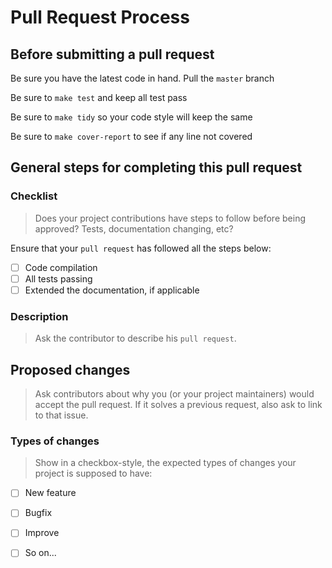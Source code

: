 # Pull Request Process

## Before submitting a pull request

Be sure you have the latest code in hand. Pull the `master` branch

Be sure to `make test` and keep all test pass

Be sure to `make tidy` so your code style will keep the same

Be sure to `make cover-report` to see if any line not covered

## General steps for completing this pull request

### Checklist

> Does your project contributions have steps to follow before being approved? Tests, documentation changing, etc?

Ensure that your `pull request` has followed all the steps below:

- [ ] Code compilation
- [ ] All tests passing
- [ ] Extended the documentation, if applicable

### Description

> Ask the contributor to describe his `pull request`.

## Proposed changes

> Ask contributors about why you (or your project maintainers) would accept the pull request. If it solves a previous request, also ask to link to that issue.

### Types of changes

> Show in a checkbox-style, the expected types of changes your project is supposed to have:

- [ ] New feature
- [ ] Bugfix
- [ ] Improve
- [ ] So on...

